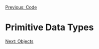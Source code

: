 [Previous: Code](../Lesson-3-Code/README.md)

# Primitive Data Types

[Next: Objects](../Lesson-5-Objects/README.md)